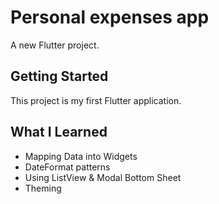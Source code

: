 # Personal expenses app 

A new Flutter project.

## Getting Started

This project is my first Flutter application.


## What I Learned
- Mapping Data into Widgets
- DateFormat patterns
- Using ListView & Modal Bottom Sheet
- Theming



